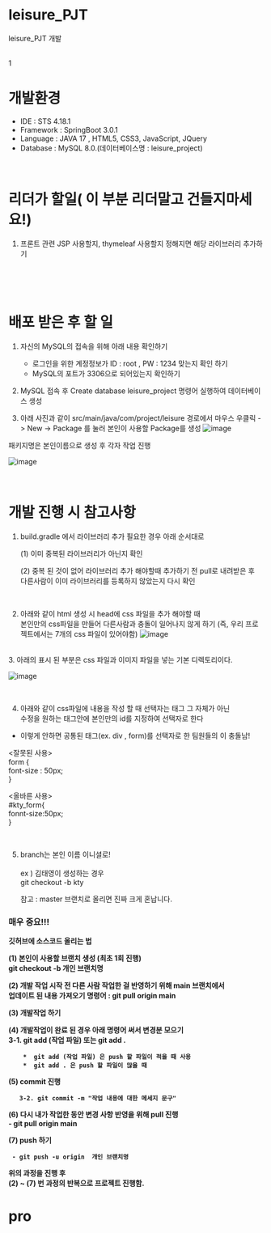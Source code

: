 # leisure_PJT
leisure_PJT 개발 

<br>
1


# 개발환경
- IDE  : STS 4.18.1
- Framework : SpringBoot 3.0.1
- Language : JAVA 17 , HTML5, CSS3, JavaScript, JQuery
- Database : MySQL 8.0.(데이터베이스명 : leisure_project)


<br>


# 리더가 할일( 이 부분 리더말고  건들지마세요!)
1. 프론트 관련 JSP 사용할지, thymeleaf 사용할지 정해지면 해당 라이브러리 추가하기



<br>
<br>
<br>



# 배포 받은 후 할 일 


1. 자신의 MySQL의 접속을 위해 아래 내용 확인하기 
   - 로그인을 위한 계정정보가 ID :  root , PW : 1234  맞는지 확인 하기
   - MySQL의 포트가 3306으로 되어있는지 확인하기

3. MySQL 접속 후  Create database leisure_project 명령어 실행하여 
   데이터베이스 생성
   
   
3.  아래  사진과 같이 src/main/java/com/project/leisure 경로에서 
    마우스 우클릭  -> New -> Package 를 눌러 본인이 사용할 Package를 생성 
![image](https://github.com/taeyoung0504/SpringBootStudy/assets/128016593/3e25259c-b2b3-4d14-aee0-571b70a729fc)





패키지명은 본인이름으로 생성 후 각자 작업 진행<br>

![image](https://github.com/taeyoung0504/SpringBootStudy/assets/128016593/ec2a0aee-4c73-43d6-b124-f1e2d416a015)

<br>






# 개발 진행 시 참고사항 
   
 1. build.gradle 에서 라이브러리 추가 필요한 경우 아래 순서대로 <br>
 
     (1) 이미 중복된 라이브러리가 아닌지 확인 <br>
     
     (2) 중복 된 것이 없어  라이브러리 추가 해야할때 추가하기 전  pull로 내려받은 후 <br>
         다른사람이 이미 라이브러리를 등록하지 않았는지 다시 확인  <br>
   
   <br>
   
   
2. 아래와 같이 html 생성 시 head에 css 파일을 추가 해야할 때 <br>
   본인만의 css파일을 만들어 다른사람과 충돌이 일어나지 않게 하기 (즉, 우리 프로젝트에서는 7개의 css 파일이 있어야함) 
 ![image](https://github.com/taeyoung0504/leisure_Project/assets/128016593/37ec0e98-8434-420c-829f-6e9b20454bda)

<br>
3.  아래의 표시 된 부분은 css 파일과 이미지 파일을 넣는 기본 디렉토리이다.

![image](https://github.com/taeyoung0504/SpringBootStudy/assets/128016593/baf9f96b-e68d-47b9-9bb1-647a698083ae)

<br>

4. 아래와 같이 css파일에 내용을 작성 할 때 선택자는 태그 그 자체가 아닌 <br>
   수정을 원하는 태그안에 본인만의 id를 지정하여 선택자로 한다 <br>
 * 이렇게 안하면 공통된 태그(ex. div , form)를 선택자로 한 팀원들의 이 충돌남! <br>

<잘못된 사용> <br>
 form { <br>
       font-size : 50px; <br>
         } <br>

<올바른 사용> <br>
 #kty_form{ <br>
   fonnt-size:50px; <br>
} <br>


<br>



5. branch는  본인 이름 이니셜로! <br>  
   ex )  김태영이 생성하는 경우   <br>
         git checkout -b kty    <br>
   
   참고 : master 브랜치로 올리면 진짜 크게 혼납니다.
   <br>
   
   
   
   
   
 ###  <b> 매우 중요!!! <br>
   
깃허브에 소스코드 올리는 법 
   
   (1) 본인이 사용할 브랜치 생성 (최초 1회 진행) <br>
       git checkout -b 개인 브랜치명
   
   (2) 개발 작업 시작 전 다른 사람 작업한 걸 반영하기 위해 main 브랜치에서 <br>
       업데이트 된 내용 가져오기 
       명령어 :      git pull origin main

   (3) 개발작업 하기 

   (4) 개발작업이 완료 된 경우 아래 명령어 써서 변경분 모으기 <br>
       3-1. git add (작업 파일)   또는  git add .     <br>
  

        *  git add (작업 파일) 은 push 할 파일이 적을 때 사용 
        *  git add . 은 push 할 파일이 많을 때 
   
   
  (5) commit 진행 <br>
   
       3-2. git commit -m "작업 내용에 대한 메세지 문구" 
   
   (6) 다시 내가 작업한 동안 변경 사항 반영을 위해 pull 진행 <br>
      - git pull origin main 
   
   
   (7) push 하기
   
     - git push -u origin  개인 브랜치명 
   
   
   
   
   위의 과정을 진행 후 <br>
   (2) ~ (7) 번 과정의 반복으로 프로젝트 진행함.
   
   
   
   
   
   
   
   
# pro
